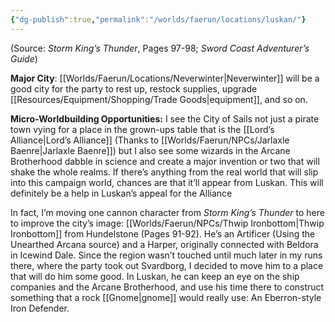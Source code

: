 ```yaml
---
{"dg-publish":true,"permalink":"/worlds/faerun/locations/luskan/"}
---
```



(Source: *Storm King’s Thunder*, Pages 97-98; *Sword Coast Adventurer’s Guide*)

**Major City**: [[Worlds/Faerun/Locations/Neverwinter\|Neverwinter]] will be a good city for the party to rest up, restock supplies, upgrade [[Resources/Equipment/Shopping/Trade Goods\|equipment]], and so on.

**Micro-Worldbuilding Opportunities:** I see the City of Sails not just a pirate town vying for a place in the grown-ups table that is the [[Lord’s Alliance\|Lord’s Alliance]] (Thanks to [[Worlds/Faerun/NPCs/Jarlaxle Baenre\|Jarlaxle Baenre]]) but I also see some wizards in the Arcane Brotherhood dabble in science and create a major invention or two that will shake the whole realms. If there’s anything from the real world that will slip into this campaign world, chances are that it’ll appear from Luskan. This will definitely be a help in Luskan’s appeal for the Alliance

In fact, I’m moving one cannon character from *Storm King’s Thunder* to here to improve the city’s image: [[Worlds/Faerun/NPCs/Thwip Ironbottom\|Thwip Ironbottom]] from Hundelstone (Pages 91-92). He’s an Artificer (Using the Unearthed Arcana source) and a Harper, originally connected with Beldora in Icewind Dale. Since the region wasn’t touched until much later in my runs there, where the party took out Svardborg, I decided to move him to a place that will do him some good. In Luskan, he can keep an eye on the ship companies and the Arcane Brotherhood, and use his time there to construct something that a rock [[Gnome\|gnome]] would really use: An Eberron-style Iron Defender.

 
